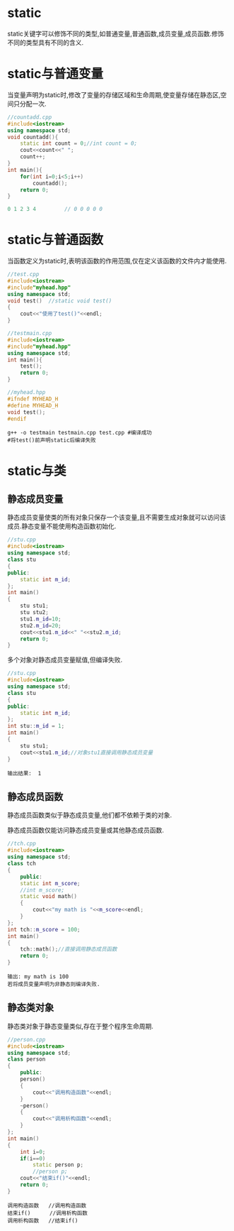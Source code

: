 # static

static关键字可以修饰不同的类型,如普通变量,普通函数,成员变量,成员函数.修饰不同的类型具有不同的含义.

# static与普通变量

当变量声明为static时,修改了变量的存储区域和生命周期,使变量存储在静态区,空间只分配一次.

```c++
//countadd.cpp
#include<iostream>
using namespace std;
void countadd(){
    static int count = 0;//int count = 0;
    cout<<count<<" ";
    count++;
}
int main(){
    for(int i=0;i<5;i++)
        countadd();
    return 0;
}
```

```c++
0 1 2 3 4         // 0 0 0 0 0
```

# static与普通函数

当函数定义为static时,表明该函数的作用范围,仅在定义该函数的文件内才能使用.

```c++
//test.cpp
#include<iostream>
#include"myhead.hpp"
using namespace std;
void test()  //static void test()
{
    cout<<"使用了test()"<<endl;
}
```

```c++
//testmain.cpp
#include<iostream>
#include"myhead.hpp"
using namespace std;
int main(){
    test();
    return 0;
}
```

```c++
//myhead.hpp
#ifndef MYHEAD_H
#define MYHEAD_H
void test();
#endif
```

```
g++ -o testmain testmain.cpp test.cpp #编译成功
#将test()前声明static后编译失败
```

# static与类

## 静态成员变量

静态成员变量使类的所有对象只保存一个该变量,且不需要生成对象就可以访问该成员.静态变量不能使用构造函数初始化.

```c++
//stu.cpp
#include<iostream>
using namespace std;
class stu
{
public:
    static int m_id;
};
int main()
{
    stu stu1;
    stu stu2;
    stu1.m_id=10;
    stu2.m_id=20;
    cout<<stu1.m_id<<" "<<stu2.m_id;
    return 0;
}
```

多个对象对静态成员变量赋值,但编译失败.

```c++
//stu.cpp
#include<iostream>
using namespace std;
class stu
{
public:
    static int m_id;
};
int stu::m_id = 1;
int main()
{
    stu stu1;
    cout<<stu1.m_id;//对象stu1直接调用静态成员变量
}
```

```
输出结果:  1  
```

## 静态成员函数

静态成员函数类似于静态成员变量,他们都不依赖于类的对象.

静态成员函数仅能访问静态成员变量或其他静态成员函数.

```c++
//tch.cpp
#include<iostream>
using namespace std;
class tch
{
    public:
    static int m_score;
    //int m_score;
    static void math()
    {
        cout<<"my math is "<<m_score<<endl;
    }
};
int tch::m_score = 100;
int main()
{
    tch::math();//直接调用静态成员函数
    return 0;
}
```

```
输出: my math is 100
若将成员变量声明为非静态则编译失败.
```

## 静态类对象

静态类对象于静态变量类似,存在于整个程序生命周期.

```c++
//person.cpp
#include<iostream>
using namespace std;
class person
{
    public:
    person()
    {
        cout<<"调用构造函数"<<endl;
    }
    ~person()
    {
        cout<<"调用析构函数"<<endl;
    }
};
int main()
{
    int i=0;
    if(i==0)
        static person p;
        //person p;
    cout<<"结束if()"<<endl;
    return 0;
}
```

```
调用构造函数   //调用构造函数
结束if()      //调用析构函数
调用析构函数   //结束if()
```

